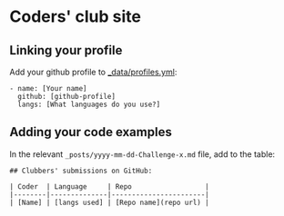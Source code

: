 # Coders' club site

## Linking your profile

Add your github profile to [_data/profiles.yml](_data/profiles.yml):

```
- name: [Your name]
  github: [github-profile]
  langs: [What languages do you use?]
```

## Adding your code examples

In the relevant `_posts/yyyy-mm-dd-Challenge-x.md` file, add to the table:

```
## Clubbers' submissions on GitHub:

| Coder  | Language     | Repo                  |
|--------|--------------|-----------------------|
| [Name] | [langs used] | [Repo name](repo url) |

```